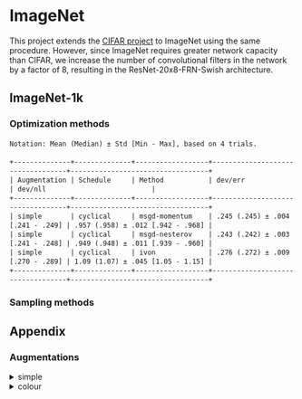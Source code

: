 # ImageNet

This project extends the [CIFAR project](../cifar/) to ImageNet using the same procedure. However, since ImageNet requires greater network capacity than CIFAR, we increase the number of convolutional filters in the network by a factor of 8, resulting in the ResNet-20x8-FRN-Swish architecture.

## ImageNet-1k

### Optimization methods

```
Notation: Mean (Median) ± Std [Min - Max], based on 4 trials.

+--------------+--------------+------------------+----------------------------------+----------------------------------+
| Augmentation | Schedule     | Method           | dev/err                          | dev/nll                          |
+--------------+--------------+------------------+----------------------------------+----------------------------------+
| simple       | cyclical     | msgd-momentum    | .245 (.245) ± .004 [.241 - .249] | .957 (.958) ± .012 [.942 - .968] |
| simple       | cyclical     | msgd-nesterov    | .243 (.242) ± .003 [.241 - .248] | .949 (.948) ± .011 [.939 - .960] |
| simple       | cyclical     | ivon             | .276 (.272) ± .009 [.270 - .289] | 1.09 (1.07) ± .045 [1.05 - 1.15] |
+--------------+--------------+------------------+----------------------------------+----------------------------------+
```

### Sampling methods

## Appendix

### Augmentations

<details>
  <summary>simple</summary>

  ![](./figures/preview_simple.png)
</details>

<details>
  <summary>colour</summary>

  ![](./figures/preview_colour.png)
</details>
